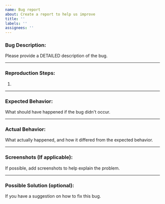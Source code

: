 ```yaml
---
name: Bug report
about: Create a report to help us improve
title: ''
labels: ''
assignees: ''
---
```


### Bug Description:

Please provide a DETAILED description of the bug.

---

### Reproduction Steps:

1.

---

### Expected Behavior:

What should have happened if the bug didn't occur.

---

### Actual Behavior:

What actually happened, and how it differed from the expected behavior.

---

### Screenshots (If applicable):

If possible, add screenshots to help explain the problem.

---

### Possible Solution (optional):

If you have a suggestion on how to fix this bug.
